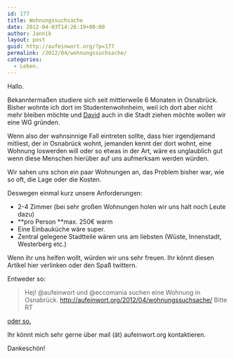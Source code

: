 ```yaml
---
id: 177
title: Wohnungssuchsache
date: 2012-04-03T14:26:19+00:00
author: Jannik
layout: post
guid: http://aufeinwort.org/?p=177
permalink: /2012/04/wohnungssuchsache/
categories:
  - Leben.
---
```

Hallo.

Bekanntermaßen studiere sich seit mittlerweile 6 Monaten in Osnabrück. Bisher wohnte ich dort im Studentenwohnheim, weil ich dort aber nicht mehr bleiben möchte und [David](https://twitter.com/#!/eccomania) auch in die Stadt ziehen möchte wollen wir eine WG gründen.

Wenn also der wahnsinnige Fall eintreten sollte, dass hier irgendjemand mitliest, der in Osnabrück wohnt, jemanden kennt der dort wohnt, eine Wohnung loswerden will oder so etwas in der Art, wäre es unglaublich gut wenn diese Menschen hierüber auf uns aufmerksam werden würden.

Wir sahen uns schon ein paar Wohnungen an, das Problem bisher war, wie so oft, die Lage oder die Kosten.
  
Deswegen einmal kurz unsere Anforderungen:

  * 2-4 Zimmer (bei sehr großen Wohnungen holen wir uns halt noch Leute dazu)
  * **pro Person **max. 250€ warm
  * Eine Einbauküche wäre super.
  * Zentral gelegene Stadtteile wären uns am liebsten (Wüste, Innenstadt, Westerberg etc.)

Wenn ihr uns helfen wollt, würden wir uns sehr freuen. Ihr könnt diesen Artikel hier verlinken oder den Spaß twittern.
  
Entweder so:

> Hej! @aufeinwort und @eccomania suchen eine Wohnung in Osnabrück. http://aufeinwort.org/2012/04/wohnungssuchsache/ Bitte RT

[oder so.](http://twitter.com/home?status=Hej%21+%40aufeinwort+und+%40eccomania+suchen+eine+Wohnung+in+Osnabrueck.+http://aufeinwort.org/2012/04/wohnungssuchsache/+Bitte+RT)

Ihr könnt mich sehr gerne über mail (ät) aufeinwort.org kontaktieren.

Dankeschön!